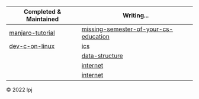 | Completed & Maintained                                               | Writing...                                                                              |
|----------------------------------------------------------------------|-----------------------------------------------------------------------------------------|
| [manjaro-tutorial](https://cs-notes-lpj.github.io/manjaro-tutorial/) | [missing-semester-of-your-cs-education](https://cs-notes-lpj.github.io/dev-c-on-linux/) |
| [dev-c-on-linux](https://cs-notes-lpj.github.io/dev-c-on-linux/)     | [ics](https://cs-notes-lpj.github.io/ics/)                                              |
|                                                                      | [data-structure](https://cs-notes-lpj.github.io/data-structure/)                        |
|                                                                      | [internet](https://cs-notes-lpj.github.io/Internet/)                                    |
|                                                                      | [internet](https://cs-notes-lpj.github.io/Internet/)                                    |

© 2022 lpj

